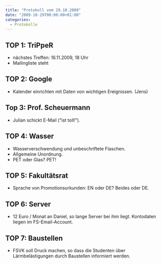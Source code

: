 ```yaml
---
title: "Protokoll vom 29.10.2009"
date: "2009-10-29T00:00:00+01:00"
categories:
  - Protokolle
---
```


## TOP 1: TriPpeR

- nächstes Treffen: 16.11.2009, 18 Uhr
- Mailingliste steht

## TOP 2: Google

- Kalender einrichten mit Daten von wichtigen Ereignissen. (Jens)

## Top 3: Prof. Scheuermann

- Julian schickt E-Mail (“ist toll!”).

## TOP 4: Wasser

- Wasserverschwendung und unbeschriftete Flaschen.
- Allgemeine Unordnung.
- PET oder Glas? PET!

## TOP 5: Fakultätsrat

- Sprache von Promotionsurkunden: EN oder DE? Beides oder DE.

## TOP 6: Server

- 12 Euro / Monat an Daniel, so lange Server bei ihm liegt. Kontodaten liegen im FS-Email-Account.

## TOP 7: Baustellen

- FSVK soll Druck machen, so dass die Studenten über Lärmbelästigungen durch Baustellen informiert werden.
